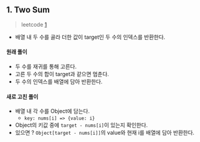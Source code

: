 ## 1. Two Sum

> leetcode [1](https://leetcode.com/problems/two-sum/)

- 배열 내 두 수를 골라 더한 값이 target인 두 수의 인덱스를 반환한다.

#### 원래 풀이

- 두 수를 재귀를 통해 고른다.
- 고른 두 수의 합이 target과 같으면 멈춘다.
- 두 수의 인덱스를 배열에 담아 반환한다.

#### 새로 고친 풀이

- 배열 내 각 수를 Object에 담는다.
  - `key: nums[i] => {value: i}`
- Object의 키값 중에 `target - nums[i]`이 있는지 확인한다.
- 있으면 ? `Object[target - nums[i]]`의 value와 현재 i를 배열에 담아 반환한다.
